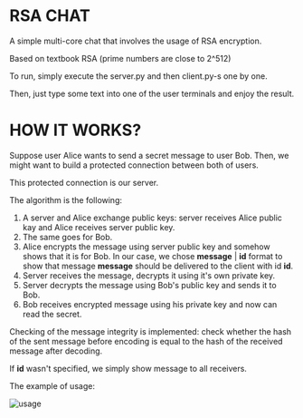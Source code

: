 # RSA CHAT

A simple multi-core chat that involves the usage of RSA encryption.

Based on textbook RSA (prime numbers are close to 2^512)

To run, simply execute the server.py and then client.py-s one by one.

Then, just type some text into one of the user terminals and enjoy the result.

# HOW IT WORKS?

Suppose user Alice wants to send a secret message to user Bob. Then, we might want to build a protected connection between both of users.

This protected connection is our server.

The algorithm is the following:

1. A server and Alice exchange public keys: server receives Alice public kay and Alice receives server public key.
2. The same goes for Bob.
3. Alice encrypts the message using server public key and somehow shows that it is for Bob. In our case, we chose **message** | **id** format to show that message **message** should be delivered to the client with id **id**.
4. Server receives the message, decrypts it using it's own private key.
5. Server decrypts the message using Bob's public key and sends it to Bob.
6. Bob receives encrypted message using his private key and now can read the secret.

Checking of the message integrity is implemented: check whether the hash of the sent message before encoding is equal to the hash of the received message after decoding.

If **id** wasn't specified, we simply show message to all receivers.

The example of usage:

![usage](https://user-images.githubusercontent.com/91615650/166143608-5bf3b5ca-56d4-4112-994d-6d8f8bd8e77d.png)
